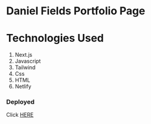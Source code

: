 # Daniel Fields Portfolio Page

# Technologies Used

1. Next.js
2. Javascript
3. Tailwind
4. Css
5. HTML
6. Netlify

### Deployed 
Click [HERE](https://dfields.dev/)

